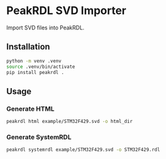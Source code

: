 # PeakRDL SVD Importer

Import SVD files into PeakRDL.

## Installation

```sh
python -m venv .venv
source .venv/bin/activate
pip install peakrdl .
```

## Usage

### Generate HTML
```sh
peakrdl html example/STM32F429.svd -o html_dir
```

### Generate SystemRDL
```sh
peakrdl systemrdl example/STM32F429.svd -o STM32F429.rdl
```